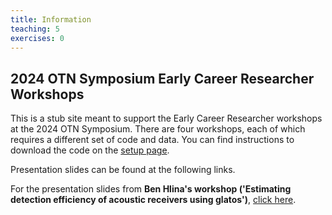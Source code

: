 ```yaml
---
title: Information
teaching: 5
exercises: 0
---
```

## 2024 OTN Symposium Early Career Researcher Workshops

This is a stub site meant to support the Early Career Researcher workshops at the 2024 OTN Symposium. There are four workshops, each of which requires a different set of code and data. You can find instructions to download the code on the [setup page](/2024-symp-ecr-setup/setup.html).

Presentation slides can be found at the following links. 

For the presentation slides from **Ben Hlina's workshop ('Estimating detection efficiency of acoustic receivers using glatos')**, [click here](/Resources/detection-effeicency-workshop.pptx).
